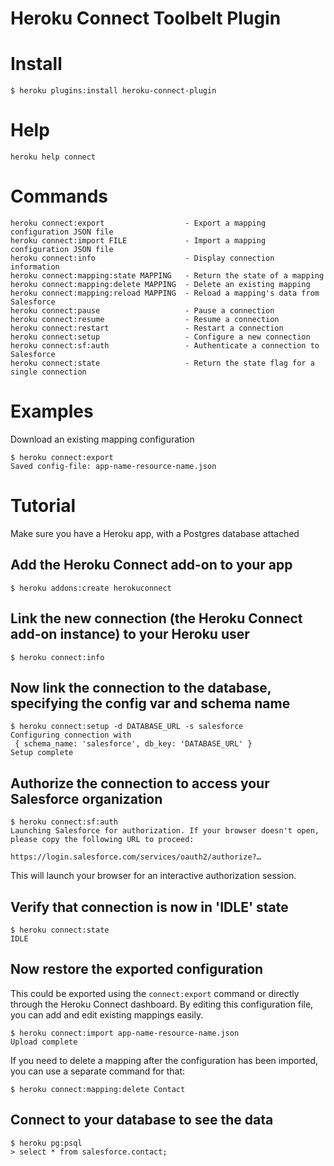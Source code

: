 Heroku Connect Toolbelt Plugin
==================

# Install

    $ heroku plugins:install heroku-connect-plugin


# Help  

    heroku help connect 

# Commands

    heroku connect:export                  - Export a mapping configuration JSON file
    heroku connect:import FILE             - Import a mapping configuration JSON file
    heroku connect:info                    - Display connection information 
    heroku connect:mapping:state MAPPING   - Return the state of a mapping
    heroku connect:mapping:delete MAPPING  - Delete an existing mapping
    heroku connect:mapping:reload MAPPING  - Reload a mapping's data from Salesforce
    heroku connect:pause                   - Pause a connection
    heroku connect:resume                  - Resume a connection
    heroku connect:restart                 - Restart a connection
    heroku connect:setup                   - Configure a new connection
    heroku connect:sf:auth                 - Authenticate a connection to Salesforce
    heroku connect:state                   - Return the state flag for a single connection

# Examples

Download an existing mapping configuration

    $ heroku connect:export
    Saved config-file: app-name-resource-name.json

# Tutorial

Make sure you have a Heroku app, with a Postgres database attached

## Add the Heroku Connect add-on to your app

    $ heroku addons:create herokuconnect

## Link the new connection (the Heroku Connect add-on instance) to your Heroku user

    $ heroku connect:info

## Now link the connection to the database, specifying the config var and schema name

    $ heroku connect:setup -d DATABASE_URL -s salesforce
    Configuring connection with
     { schema_name: 'salesforce', db_key: 'DATABASE_URL' }
    Setup complete

## Authorize the connection to access your Salesforce organization

    $ heroku connect:sf:auth
    Launching Salesforce for authorization. If your browser doesn't open, please copy the following URL to proceed:

    https://login.salesforce.com/services/oauth2/authorize?…

This will launch your browser for an interactive authorization session.

## Verify that connection is now in 'IDLE' state

    $ heroku connect:state
    IDLE

## Now restore the exported configuration

This could be exported using the `connect:export` command or directly through the Heroku Connect dashboard. By editing this configuration file, you can add and edit existing mappings easily.

    $ heroku connect:import app-name-resource-name.json
    Upload complete

If you need to delete a mapping after the configuration has been imported, you can use a separate command for that:

    $ heroku connect:mapping:delete Contact

## Connect to your database to see the data

    $ heroku pg:psql
    > select * from salesforce.contact;

